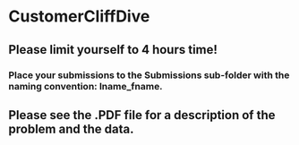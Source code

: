 # CustomerCliffDive
## Please limit yourself to 4 hours time!
### Place your submissions to the Submissions sub-folder with the naming convention: lname_fname.


## Please see the .PDF file for a description of the problem and the data.